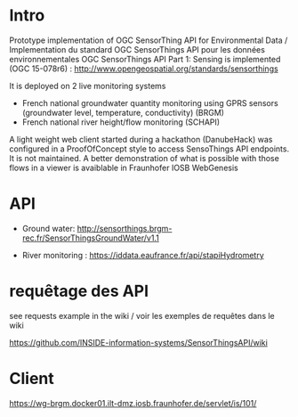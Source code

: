 # Intro
Prototype implementation of OGC SensorThing API for Environmental Data / Implementation du standard OGC SensorThings API pour les données environnementales
OGC SensorThings API Part 1: Sensing is implemented (OGC 15-078r6) : http://www.opengeospatial.org/standards/sensorthings

It is deployed on 2 live monitoring systems
- French national groundwater quantity monitoring using GPRS sensors (groundwater level, temperature, conductivity) (BRGM)
- French national river height/flow monitoring (SCHAPI)

A light weight web client started during a hackathon (DanubeHack) was configured in a ProofOfConcept style to access SensoThings API endpoints. It is not maintained.
A better demonstration of what is possible with those flows in a viewer is avaiblable in Fraunhofer IOSB WebGenesis


# API
- Ground water: http://sensorthings.brgm-rec.fr/SensorThingsGroundWater/v1.1

- River monitoring : https://iddata.eaufrance.fr/api/stapiHydrometry

# requêtage des API
see requests example in the wiki / voir les exemples de requêtes dans le wiki

https://github.com/INSIDE-information-systems/SensorThingsAPI/wiki

# Client
https://wg-brgm.docker01.ilt-dmz.iosb.fraunhofer.de/servlet/is/101/

